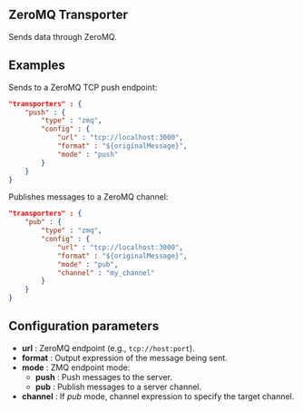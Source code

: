 ## ZeroMQ Transporter

Sends data through ZeroMQ.

## Examples

Sends to a ZeroMQ TCP push endpoint:

```json
"transporters" : {
	"push" : {
		"type" : "zmq",
		"config" : {
			"url" : "tcp://localhost:3000",
			"format" : "${originalMessage}",
			"mode" : "push"
		}
	}
}
```

Publishes messages to a ZeroMQ channel:

```json
"transporters" : {
	"pub" : {
		"type" : "zmq",
		"config" : {
			"url" : "tcp://localhost:3000",
			"format" : "${originalMessage}",
			"mode" : "pub",
			"channel" : "my_channel"
		}
	}
}
```

## Configuration parameters
* **url** : ZeroMQ endpoint (e.g., `tcp://host:port`).
* **format** : Output expression of the message being sent.
* **mode** : ZMQ endpoint mode:
	* **push** : Push messages to the server.
	* **pub** : Publish messages to a server channel.
* **channel** : If *pub* mode, channel expression to specify the target channel.
